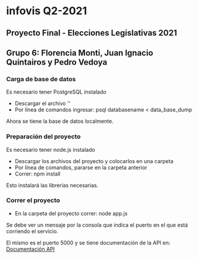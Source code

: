 # infovis Q2-2021
## Proyecto Final - Elecciones Legislativas 2021
## Grupo 6: Florencia Monti, Juan Ignacio Quintairos y Pedro Vedoya  
  

### Carga de base de datos
Es necesario tener PostgreSQL instalado
- Descargar el archivo ''
- Por línea de comandos ingresar: psql databasename < data_base_dump

Ahora se tiene la base de datos localmente.  
  

### Preparación del proyecto
Es necesario tener node.js instalado
- Descargar los archivos del proyecto y colocarlos en una carpeta
- Por línea de comandos, pararse en la carpeta anterior
- Correr: npm install

Esto instalará las librerías necesarias.  
  

### Correr el proyecto
- En la carpeta del proyecto correr: node app.js

Se debe ver un mensaje por la consola que indica el puerto en el que está corriendo el servicio.  
  

El mismo es el puerto 5000 y se tiene documentación de la API en:
[Documentación API](http://localhost:5000/docs/)